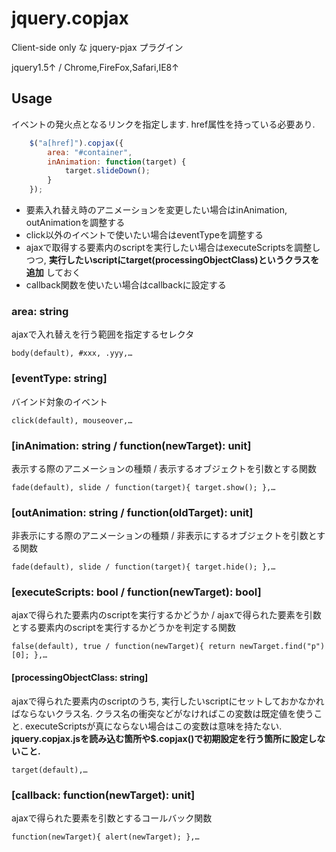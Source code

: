 jquery.copjax
=============

Client-side only な jquery-pjax プラグイン

jquery1.5↑ / Chrome,FireFox,Safari,IE8↑


## Usage

イベントの発火点となるリンクを指定します. href属性を持っている必要あり.

```javascript
    $("a[href]").copjax({
        area: "#container",
        inAnimation: function(target) {
            target.slideDown();
        }
    });
```

* 要素入れ替え時のアニメーションを変更したい場合はinAnimation, outAnimationを調整する
* click以外のイベントで使いたい場合はeventTypeを調整する
* ajaxで取得する要素内のscriptを実行したい場合はexecuteScriptsを調整しつつ, **実行したいscriptにtarget(processingObjectClass)というクラスを追加** しておく
* callback関数を使いたい場合はcallbackに設定する


### area: string
ajaxで入れ替えを行う範囲を指定するセレクタ
```
body(default), #xxx, .yyy,…
```

### [eventType: string]
バインド対象のイベント
```
click(default), mouseover,…
```

### [inAnimation: string / function(newTarget): unit]
表示する際のアニメーションの種類 / 表示するオブジェクトを引数とする関数
```
fade(default), slide / function(target){ target.show(); },…
```

### [outAnimation: string / function(oldTarget): unit]
非表示にする際のアニメーションの種類 / 非表示にするオブジェクトを引数とする関数
```
fade(default), slide / function(target){ target.hide(); },…
```

### [executeScripts: bool / function(newTarget): bool]
ajaxで得られた要素内のscriptを実行するかどうか / ajaxで得られた要素を引数とする要素内のscriptを実行するかどうかを判定する関数
```
false(default), true / function(newTarget){ return newTarget.find("p")[0]; },…
```
#### [processingObjectClass: string]
ajaxで得られた要素内のscriptのうち, 実行したいscriptにセットしておかなかればならないクラス名. クラス名の衝突などがなければこの変数は既定値を使うこと.
executeScriptsが真にならない場合はこの変数は意味を持たない. **jquery.copjax.jsを読み込む箇所や$.copjax()で初期設定を行う箇所に設定しないこと.**
```
target(default),…
```

### [callback: function(newTarget): unit]
ajaxで得られた要素を引数とするコールバック関数
```
function(newTarget){ alert(newTarget); },…
```